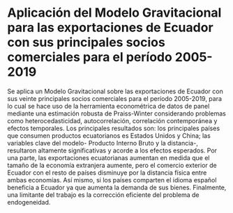 # Aplicación del Modelo Gravitacional para las exportaciones de Ecuador con sus principales socios comerciales para el período 2005-2019

Se aplica un Modelo Gravitacional sobre las exportaciones de Ecuador con sus
veinte principales socios comerciales para el período 2005-2019, para lo cual se hace uso
de la herramienta econométrica de datos de panel mediante una estimación robusta de
Praiss-Winter considerando problemas como heterocedasticidad, autocorrelación,
correlación contemporánea y efectos temporales. Los principales resultados son: los
principales países que consumen productos ecuatorianos es Estados Unidos y China; las
variables clave del modelo- Producto Interno Bruto y la distancia-, resultaron altamente
significativas y acorde a los efectos esperados. Por una parte, las exportaciones
ecuatorianas aumentan en medida que el tamaño de la economía extranjera aumente, pero
el comercio exterior de Ecuador con el resto de países disminuye por la distancia física
entre ambas economías. Así mismo, si los países comparten el idioma español beneficia
a Ecuador ya que aumenta la demanda de sus bienes. Finalmente, una limitante del trabajo
es la corrección eficiente del problema de endogeneidad.
